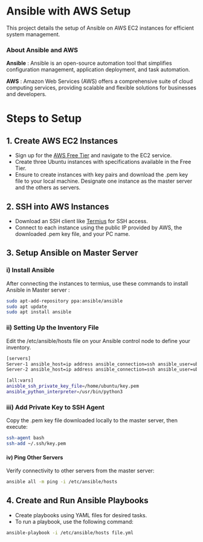 # Ansible with AWS Setup 
This project details the setup of Ansible on AWS EC2 instances for efficient system management.

### About Ansible and AWS
**Ansible** : Ansible is an open-source automation tool that simplifies configuration management, application deployment, and task automation.

**AWS** : Amazon Web Services (AWS) offers a comprehensive suite of cloud computing services, providing scalable and flexible solutions for businesses and developers.

# Steps to Setup

## 1. Create AWS EC2 Instances
- Sign up for the [AWS Free Tier](https://aws.amazon.com/resources/create-account/) and navigate to the EC2 service.
- Create three Ubuntu instances with specifications available in the Free Tier.
- Ensure to create instances with key pairs and download the .pem key file to your local machine. Designate one instance as the master server and the others as servers.

## 2. SSH into AWS Instances

- Download an SSH client like [Termius](https://termius.com/download/windows) for SSH access.
- Connect to each instance using the public IP provided by AWS, the downloaded .pem key file, and your PC name.

## 3. Setup Ansible on Master Server

### i) Install Ansible

After connecting the instances to termius, use these commands to install Ansible in Master server :

```bash
sudo apt-add-repository ppa:ansible/ansible
sudo apt update
sudo apt install ansible
```

### ii) Setting Up the Inventory File

Edit the /etc/ansible/hosts file on your Ansible control node to define your inventory.

```bash
[servers]
Server-1 ansible_host=ip address ansible_connection=ssh ansible_user=ubuntu
Server-2 ansible_host=ip address ansible_connection=ssh ansible_user=ubuntu

[all:vars]
anisble_ssh_private_key_file=/home/ubuntu/key.pem
ansible_python_interpreter=/usr/bin/python3
```

### iii) Add Private Key to SSH Agent

Copy the .pem key file downloaded locally to the master server, then execute:

```bash
ssh-agent bash
ssh-add ~/.ssh/key.pem
```
#### iv) Ping Other Servers

Verify connectivity to other servers from the master server:

```bash
ansible all -m ping -i /etc/ansible/hosts
```

## 4. Create and Run Ansible Playbooks

- Create playbooks using YAML files for desired tasks.
- To run a playbook, use the following command:

```bash
ansible-playbook -i /etc/ansible/hosts file.yml
```
